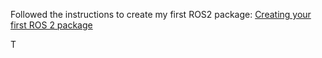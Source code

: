 Followed the instructions to create my first ROS2 package:
[Creating your first ROS 2 package](https://index.ros.org/doc/ros2/Tutorials/Creating-Your-First-ROS2-Package/)

T
